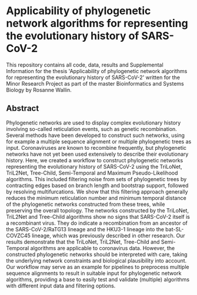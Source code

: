 # Applicability of phylogenetic network algorithms for representing the evolutionary history of SARS-CoV-2

This repository contains all code, data, results and Supplemental Information for the thesis 'Applicability of phylogenetic network algorithms for representing the evolutionary history of SARS-CoV-2' written for the Minor Research Project as part of the master Bioinformatics and Systems Biology by Rosanne Wallin.

## Abstract
Phylogenetic networks are used to display complex evolutionary history involving so-called reticulation events, such as genetic recombination. Several  methods have been developed to construct such networks, using for example a multiple sequence alignment or multiple phylogenetic trees as input. Coronaviruses are known to recombine frequently, but phylogenetic networks have not yet been used extensively to describe their evolutionary history. Here, we created a workflow to construct phylogenetic networks representing the evolutionary history of SARS-CoV-2 using the TriLoNet, TriL2Net, Tree-Child, Semi-Temporal and Maximum Pseudo-Likelihood algorithms. This included filtering noise from sets of phylogenetic trees by contracting edges based on branch length and bootstrap support, followed by resolving multifurcations. We show that this filtering approach generally reduces the minimum reticulation number and minimum temporal distance of the phylogenetic networks constructed from these trees, while preserving the overall topology. The networks constructed by the TriLoNet, TriL2Net and Tree-Child algorithms show no signs that SARS-CoV-2 itself is a recombinant virus. They do indicate a recombination from an ancestor of the SARS-CoV-2/RaTG13 lineage and the HKU3-1 lineage into the bat-SL-COVZC45 lineage, which was previously described in other research. Our results demonstrate that the TriLoNet, TriL2Net, Tree-Child and Semi-Temporal algorithms are applicable to coronavirus data. However, the constructed phylogenetic networks should be interpreted with care, taking the underlying network constraints and biological plausibility into account. Our workflow may serve as an example for pipelines to preprocess multiple sequence alignments to result in suitable input for phylogenetic network algorithms, providing a base to easily test and validate (multiple) algorithms with different input data and filtering options.
